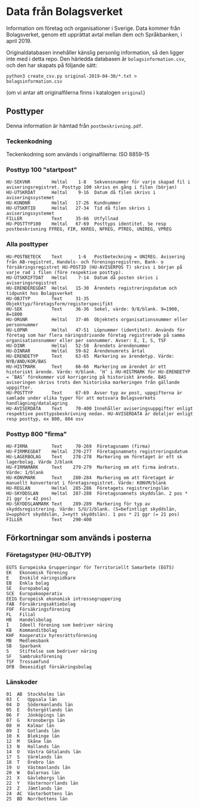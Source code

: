 # Data från Bolagsverket
Information om företag och organisationer i Sverige. Data kommer från Bolagsverket, genom ett upprättat avtal mellan dem och Språkbanken, i april 2019.

Originaldatabasen innehåller känslig personlig information, så den ligger inte med i detta repo. Den härledda databasen är `bolagsinformation.csv`, och den har skapats på följande sätt:

    python3 create_csv.py original-2019-04-30/*.txt > bolagsinformation.csv

(om vi antar att originalfilerna finns i katalogen `original`)


## Posttyper
Denna information är hämtad från `postbeskrivning.pdf`.

### Teckenkodning
Teckenkodning som används i originalfilerna: ISO 8859-15

### Posttyp 100 "startpost"

```
HU-SEKVNR        Heltal    1-8   Sekvensnummer för varje skapad fil i aviseringsregistret. Posttyp 100 skrivs en gång i filen (början)
HU-UTSKRDAT      Heltal    9-16  Datum då filen skrivs i aviseringssystemet
HU-KUNDNR        Heltal   17-26  Kundnummer
HU-UTSKRTID      Heltal   27-34  Tid då filen skrivs i aviseringssystemet
FILLER           Text     35-66  Utfyllnad
HU-POSTTYP100    Heltal   67-69  Posttyps identitet. Se resp postbeskrivning FFREG, FIR, KKREG, NFREG, PTREG, UNIREG, VPREG
```

### Alla posttyper

```
HU-POSTBETECK    Text      1-6   Postbeteckning = UNIREG. Avisering från AB-registret, Handels- och föreningsregistren, Bank- o försäkringsregistret HU-POSTID (HU-AVISERPOS T) skrivs i början på varje rad i filen (före respektive posttyp).
HU-UTSKRIFTDAT   Heltal    7-14  Datum då posten skrivs i aviseringsregistret 
HU-ERENDEREGDAT  Heltal   15-30  Ärendets registreringsdatum och tidpunkt hos Bolagsverket 
HU-OBJTYP        Text     31-35  Objekttyp/företagsform/registerspecifikt 
HU-SEK           Text     36-36  Sekel, värde: 9/8/blank. 9=1900, 8=1800 
HU-ORGNR         Heltal   37-46  Objektets organisationsnummer eller personnummer 
HU-LOPNR         Heltal   47-51  Löpnummer (identitet). Används för företag som har flera näringsdrivande företag registrerade på samma organisationsnummer eller per sonnummer. Avser: E, I, S, TSF
HU-DINR          Heltal   52-58  Ärendets ärendenummer
HU-DINRAR        Heltal   59-62  Ärendenumrets årtal
HU-ERENDETYP     Text     63-65  Markering av ärendetyp. Värde: NYB/AND/KOR/BAS
HU-HISTMARK      Text     66-66  Markering om ärendet är ett historiskt ärende. Värde: H/blank. ’H’ i HU-HISTMARK för HU-ERENDETYP = ’BAS’ förekommer vid korrigering på historiskt ärende. BAS aviseringen skrivs trots den historiska markeringen från gällande uppgifter.
HU-POSTTYP       Text     67-69  Avser typ av post, uppgifterna är samlade under olika typer för att motsvara Bolagsverkets handlägning/datalagring
HU-AVISERDATA    Text     70-400 Innehåller aviseringsuppgifter enligt respektive posttypsbeskrivning nedan. HU-AVISERDATA är detaljer enligt resp posttyp, ex 800, 804 osv
```

### Posttyp 800 "firma"

```
HU-FIRMA         Text     70-269  Företagsnamn (firma)
HU-FIRMREGDAT    Heltal  270-277  Företagsnamnets registreringsdatum
HU-LAGERBOLAG    Text    278-278  Markering om företaget är ett sk lagerbolag. Värde J/blank
HU-FIRMAMARK     Text    279-279  Markering om att firma ändrats. Värde: 1/blank
HU-KONVMARK      Text    280-284  Markering om att företaget är manuellt konverterat i företagsregistret. Värde: KONVM/blank
HU-REGLAN        Heltal  285-286  Företagets registreringslän
HU-SKYDDSLAN     Heltal  287-288  Företagsnamnets skyddslän. 2 pos * 21 ggr (= 42 pos)
HU-SKYDDSLANMARK Text    289-289  Markering för typ av skyddsregistrering. Värde: S/U/J/blank. (S=befintligt skyddslän, U=upphört skyddslän, J=nytt skyddslän). 1 pos * 21 ggr (= 21 pos)
FILLER           Text    290-400
```

## Förkortningar som används i posterna

### Företagstyper (HU-OBJTYP)

```
EGTS Europeiska Grupperingar för Territoriellt Samarbete (EGTS) 
EK   Ekonomisk förening
E    Enskild näringsidkare
EB   Enkla bolag
SE   Europabolag
SCE  Europakooperativ
EEIG Europeisk ekonomisk intressegruppering 
FAB  Försäkringsaktiebolag
FOF  Försäkringsförening
FL   Filial
HB   Handelsbolag
I    Ideell förening som bedriver näring 
KB   Kommanditbolag
KHF  Kooperativ hyresrättsförening
MB   Medlemsbank
SB   Sparbank
S    Stiftelse som bedriver näring
SF   Sambruksförening
TSF  Trossamfund
OFB  Ömsesidigt försäkringsbolag
```

### Länskoder

```
01  AB  Stockholms län
03  C   Uppsala län
04  D   Södermanlands län
05  E   Östergötlands län
06  F   Jönköpings län
07  G   Kronobergs län
08  H   Kalmar län
09  I   Gotlands län
10  K   Blekinge län
12  M   Skåne län
13  N   Hallands län
14  O   Västra Götalands län
17  S   Värmlands län
18  T   Örebro län
19  U   Västmanlands län
20  W   Dalarnas län
21  X   Gävleborgs län
22  Y   Västernorrlands län
23  Z   Jämtlands län
24  AC  Västerbottens län
25  BD  Norrbottens län
```
